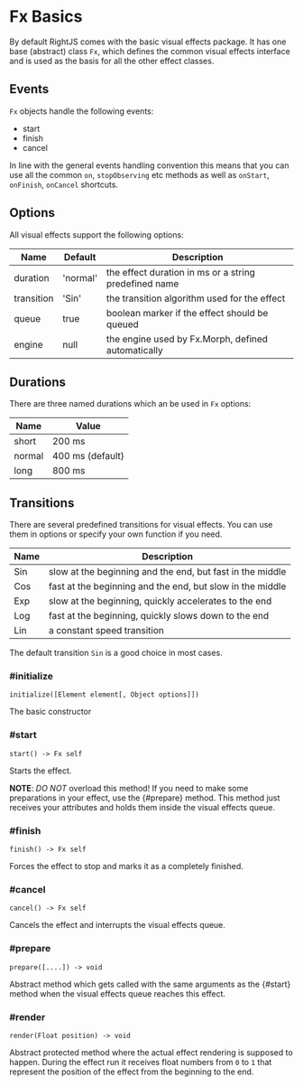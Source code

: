 # Fx Basics

By default RightJS comes with the basic visual effects package. It has one base
(abstract) class `Fx`, which defines the common visual effects interface and is used
as the basis for all the other effect classes.

## Events

`Fx` objects handle the following events:

* start
* finish
* cancel

In line with the general events handling convention this means that you can
use all the common `on`, `stopObserving` etc methods as well as `onStart`,
`onFinish`, `onCancel` shortcuts.

## Options

All visual effects support the following options:

Name       | Default  | Description                                           |
-----------|----------|-------------------------------------------------------|
duration   | 'normal' | the effect duration in ms or a string predefined name |
transition | 'Sin'    | the transition algorithm used for the effect          |
queue      | true     | boolean marker if the effect should be queued         |
engine     | null     | the engine used by Fx.Morph, defined automatically    |

## Durations

There are three named durations which an be used in `Fx` options:

Name   | Value             |
-------|-------------------|
short  | 200 ms            |
normal | 400 ms (default)  |
long   | 800 ms            |

## Transitions

There are several predefined transitions for visual effects. You can use
them in options or specify your own function if you need.

Name | Description                                               |
-----|-----------------------------------------------------------|
Sin  | slow at the beginning and the end, but fast in the middle |
Cos  | fast at the beginning and the end, but slow in the middle |
Exp  | slow at the beginning, quickly accelerates to the end     |
Log  | fast at the beginning, quickly slows down to the end      |
Lin  | a constant speed transition                               |

The default transition `Sin` is a good choice in most cases.


### #initialize

    initialize([Element element[, Object options]])

The basic constructor


### #start

    start() -> Fx self

Starts the effect.

__NOTE__: _DO NOT_ overload this method! If you need to make some preparations
in your effect, use the {#prepare} method. This method just receives your
attributes and holds them inside the visual effects queue.


### #finish

    finish() -> Fx self

Forces the effect to stop and marks it as a completely finished.


### #cancel

    cancel() -> Fx self

Cancels the effect and interrupts the visual effects queue.


### #prepare

    prepare([....]) -> void

Abstract method which gets called with the same arguments as the {#start}
method when the visual effects queue reaches this effect.


### #render

    render(Float position) -> void

Abstract protected method where the actual effect rendering is supposed to
happen. During the effect run it receives float numbers from `0` to `1` that
represent the position of the effect from the beginning to the end.
